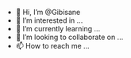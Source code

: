 - 👋 Hi, I’m @Gibisane
- 👀 I’m interested in ...
- 🌱 I’m currently learning ...
- 💞️ I’m looking to collaborate on ...
- 📫 How to reach me ...

<!---
Gibisane/Gibisane is a ✨ special ✨ repository because its `README.md` (this file) appears on your GitHub profile.
You can click the Preview link to take a look at your changes.
--->
